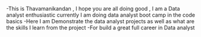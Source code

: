 -This is Thavamanikandan , I hope you are all doing good , I am a Data analyst enthusiastic currently I am doing data analyst boot camp in the code basics
-Here I am Demonstrate the data analyst projects as well as what are the skills I learn from the project
-For build a great full career in Data analyst

